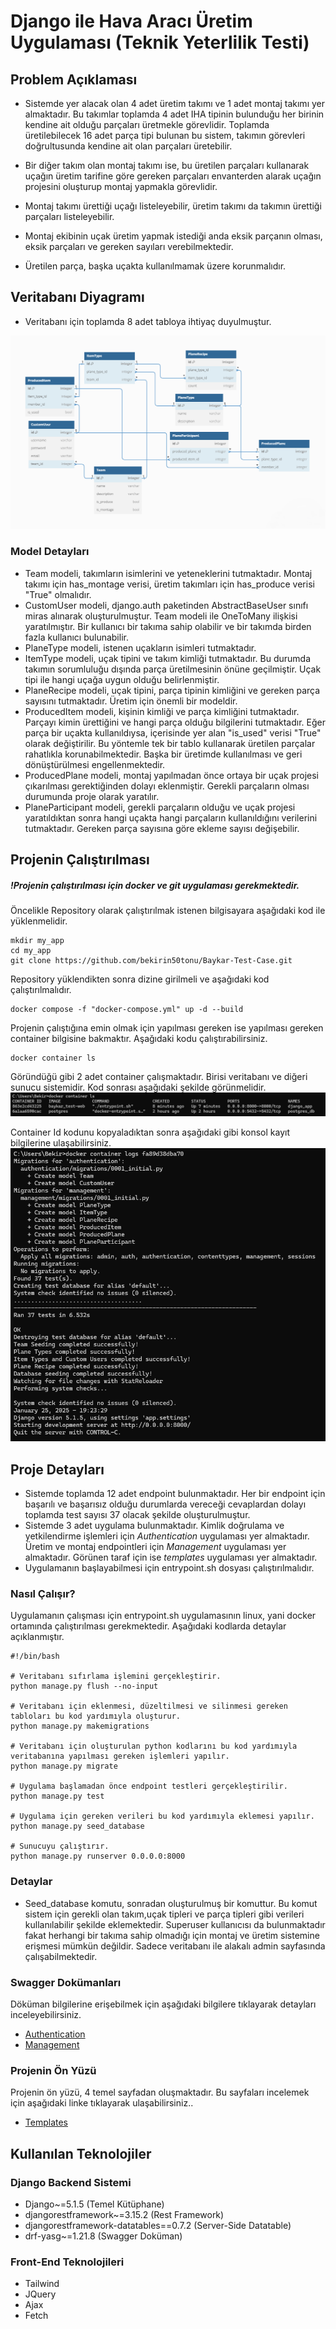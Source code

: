 # Django ile Hava Aracı Üretim Uygulaması (Teknik Yeterlilik Testi)

## Problem Açıklaması
- Sistemde yer alacak olan 4 adet üretim takımı ve 1 adet montaj takımı yer almaktadır.
Bu takımlar toplamda 4 adet IHA tipinin bulunduğu her birinin kendine ait olduğu parçaları üretmekle görevlidir.
Toplamda üretilebilecek 16 adet parça tipi bulunan bu sistem, takımın görevleri doğrultusunda kendine ait olan parçaları üretebilir.
- Bir diğer takım olan montaj takımı ise, bu üretilen parçaları kullanarak uçağın üretim tarifine göre gereken parçaları envanterden alarak
uçağın projesini oluşturup montaj yapmakla görevlidir.

- Montaj takımı ürettiği uçağı listeleyebilir, üretim takımı da takımın ürettiği parçaları listeleyebilir.
- Montaj ekibinin uçak üretim yapmak istediği anda eksik parçanın olması, eksik parçaları ve gereken sayıları verebilmektedir.
- Üretilen parça, başka uçakta kullanılmamak üzere korunmalıdır.

## Veritabanı Diyagramı

- Veritabanı için toplamda 8 adet tabloya ihtiyaç duyulmuştur.
<img src="./resources/database_diagram.png">

### Model Detayları
- Team modeli, takımların isimlerini ve yeteneklerini tutmaktadır. Montaj takımı için has_montage verisi, üretim takımları için has_produce verisi "True" olmalıdır.
- CustomUser modeli, django.auth paketinden AbstractBaseUser sınıfı miras alınarak oluşturulmuştur. Team modeli ile OneToMany ilişkisi yaratılmıştır. Bir kullanıcı bir takıma sahip olabilir ve bir takımda birden fazla kullanıcı bulunabilir.
- PlaneType modeli, istenen uçakların isimleri tutmaktadır.
- ItemType modeli, uçak tipini ve takım kimliği tutmaktadır. Bu durumda takımın sorumluluğu dışında parça üretilmesinin önüne geçilmiştir. Uçak tipi ile hangi uçağa uygun olduğu belirlenmiştir.
- PlaneRecipe modeli, uçak tipini, parça tipinin kimliğini ve gereken parça sayısını tutmaktadır. Üretim için önemli bir modeldir.
- ProducedItem modeli, kişinin kimliği ve parça kimliğini tutmaktadır. Parçayı kimin ürettiğini ve hangi parça olduğu bilgilerini tutmaktadır. Eğer parça bir uçakta kullanıldıysa, içerisinde yer alan "is_used" verisi "True" olarak değiştirilir. Bu yöntemle tek bir tablo kullanarak üretilen parçalar rahatlıkla korunabilmektedir. Başka bir üretimde kullanılması ve geri dönüştürülmesi engellenmektedir.
- ProducedPlane modeli, montaj yapılmadan önce ortaya bir uçak projesi çıkarılması gerektiğinden dolayı eklenmiştir. Gerekli parçaların olması durumunda proje olarak yaratılır.
- PlaneParticipant modeli, gerekli parçaların olduğu ve uçak projesi yaratıldıktan sonra hangi uçakta hangi parçaların kullanıldığını verilerini tutmaktadır. Gereken parça sayısına göre ekleme sayısı değişebilir.

## Projenin Çalıştırılması

##### !Projenin çalıştırılması için docker ve git uygulaması gerekmektedir. 

Öncelikle Repository olarak çalıştırılmak istenen bilgisayara aşağıdaki kod ile yüklenmelidir.
```shell
mkdir my_app
cd my_app
git clone https://github.com/bekirin50tonu/Baykar-Test-Case.git
```
Repository yüklendikten sonra dizine girilmeli ve aşağıdaki kod çalıştırılmalıdır.
```shell
docker compose -f "docker-compose.yml" up -d --build
```
Projenin çalıştığına emin olmak için yapılması gereken ise yapılması gereken container bilgisine bakmaktır. Aşağıdaki kodu çalıştırabilirsiniz.
```shell
docker container ls
```
Göründüğü gibi 2 adet container çalışmaktadır. Birisi veritabanı ve diğeri sunucu sistemidir. Kod sonrası aşağıdaki şekilde görünmelidir.
<img src="./resources/docker-ls.png">

Container Id kodunu kopyaladıktan sonra aşağıdaki gibi konsol kayıt bilgilerine ulaşabilirsiniz.
<img src="./resources/docker-logs.png">

## Proje Detayları

- Sistemde toplamda 12 adet endpoint bulunmaktadır. Her bir endpoint için başarılı ve başarısız olduğu durumlarda vereceği cevaplardan dolayı toplamda test sayısı 37 olacak şekilde oluşturulmuştur. 
- Sistemde 3 adet uygulama bulunmaktadır. Kimlik doğrulama ve yetkilendirme işlemleri için *Authentication* uygulaması yer almaktadır. Üretim ve montaj endpointleri için *Management* uygulaması yer almaktadır. Görünen taraf için ise *templates* uygulaması yer almaktadır.
- Uygulamanın başlayabilmesi için entrypoint.sh dosyası çalıştırılmalıdır.

### Nasıl Çalışır?

Uygulamanın çalışması için entrypoint.sh uygulamasının linux, yani docker ortamında çalıştırılması gerekmektedir. Aşağıdaki kodlarda detaylar açıklanmıştır.
```shell
#!/bin/bash

# Veritabanı sıfırlama işlemini gerçekleştirir.
python manage.py flush --no-input 

# Veritabanı için eklenmesi, düzeltilmesi ve silinmesi gereken tabloları bu kod yardımıyla oluşturur.
python manage.py makemigrations 

# Veritabanı için oluşturulan python kodlarını bu kod yardımıyla veritabanına yapılması gereken işlemleri yapılır.
python manage.py migrate

# Uygulama başlamadan önce endpoint testleri gerçekleştirilir.
python manage.py test

# Uygulama için gereken verileri bu kod yardımıyla eklemesi yapılır. 
python manage.py seed_database

# Sunucuyu çalıştırır.
python manage.py runserver 0.0.0.0:8000
```
### Detaylar
- Seed_database komutu, sonradan oluşturulmuş bir komuttur. Bu komut sistem için gerekli olan takım,uçak tipleri ve parça tipleri gibi verileri kullanılabilir şekilde eklemektedir. Superuser kullanıcısı da bulunmaktadır fakat herhangi bir takıma sahip olmadığı için montaj ve üretim sistemine erişmesi mümkün değildir. Sadece veritabanı ile alakalı admin sayfasında çalışabilmektedir.
### Swagger Dokümanları

Döküman bilgilerine erişebilmek için aşağıdaki bilgilere tıklayarak detayları inceleyebilirsiniz.
- [Authentication](authentication/README.md)
- [Management](management/README.md)


### Projenin Ön Yüzü
Projenin ön yüzü, 4 temel sayfadan oluşmaktadır. Bu sayfaları incelemek için aşağıdaki linke tıklayarak ulaşabilirsiniz..
- [Templates](templates/README.md)

## Kullanılan Teknolojiler

### Django Backend Sistemi
- Django~=5.1.5 (Temel Kütüphane)
- djangorestframework~=3.15.2 (Rest Framework)
- djangorestframework-datatables==0.7.2 (Server-Side Datatable)
- drf-yasg~=1.21.8 (Swagger Doküman)

### Front-End Teknolojileri
- Tailwind
- JQuery
- Ajax
- Fetch



